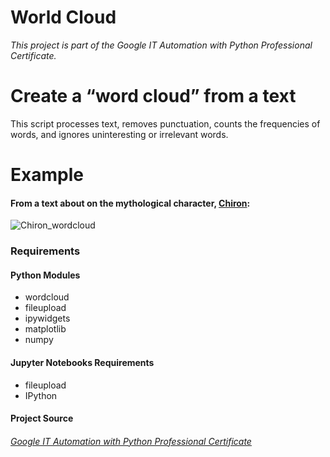 # World Cloud 
*This project is part of the Google IT Automation with Python Professional Certificate.*


# Create a “word cloud” from a text
This script processes text, removes punctuation, counts the frequencies of words, and ignores uninteresting or irrelevant words.


# Example  
#### From a text about on the mythological character, [Chiron](https://en.wikipedia.org/wiki/Chiron):
![Chiron_wordcloud](https://user-images.githubusercontent.com/70343977/125450237-45690654-fac4-4106-aeea-dee18bca7860.png)




### Requirements

#### Python Modules
* wordcloud
* fileupload
* ipywidgets
* matplotlib
* numpy

#### Jupyter Notebooks Requirements
* fileupload
* IPython


#### Project Source
###### [Google IT Automation with Python Professional Certificate](https://www.coursera.org/professional-certificates/google-it-automation)
